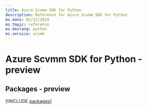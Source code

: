 ```yaml
---
title: Azure Scvmm SDK for Python
description: Reference for Azure Scvmm SDK for Python
ms.date: 02/22/2024
ms.topic: reference
ms.devlang: python
ms.service: scvmm
---
```

# Azure Scvmm SDK for Python - preview
## Packages - preview
[!INCLUDE [packages](scvmm-index.md)]